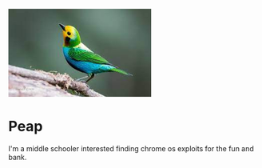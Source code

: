 ![Peap logo](Peap.jpeg)
# Peap
I'm a middle schooler interested finding chrome os exploits for the fun and bank.
